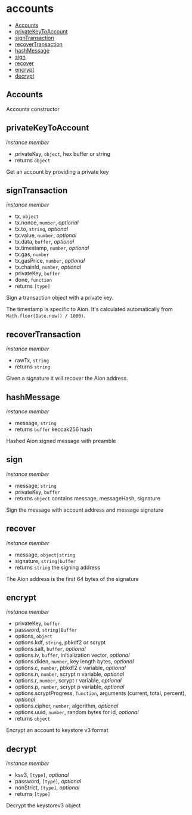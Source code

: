 # accounts

+ [Accounts](#Accounts)
+ [privateKeyToAccount](#privateKeyToAccount)
+ [signTransaction](#signTransaction)
+ [recoverTransaction](#recoverTransaction)
+ [hashMessage](#hashMessage)
+ [sign](#sign)
+ [recover](#recover)
+ [encrypt](#encrypt)
+ [decrypt](#decrypt)

## Accounts

Accounts constructor

## privateKeyToAccount

*instance member*

+ privateKey, `object`, hex buffer or string
+ returns `object` 

Get an account by providing a private key

## signTransaction

*instance member*

+ tx, `object`
+ tx.nonce, `number`, *optional*
+ tx.to, `string`, *optional*
+ tx.value, `number`, *optional*
+ tx.data, `buffer`, *optional*
+ tx.timestamp, `number`, *optional*
+ tx.gas, `number`
+ tx.gasPrice, `number`, *optional*
+ tx.chainId, `number`, *optional*
+ privateKey, `buffer`
+ done, `function`
+ returns `[type]` 

Sign a transaction object with a private key.

The timestamp is specific to Aion. It's calculated automatically
from `Math.floor(Date.now() / 1000)`.

## recoverTransaction

*instance member*

+ rawTx, `string`
+ returns `string` 

Given a signature it will recover the Aion address.

## hashMessage

*instance member*

+ message, `string`
+ returns `buffer` keccak256 hash

Hashed Aion signed message with preamble

## sign

*instance member*

+ message, `string`
+ privateKey, `buffer`
+ returns `object` contains message, messageHash, signature

Sign the message with account address and message signature

## recover

*instance member*

+ message, `object|string`
+ signature, `string|buffer`
+ returns `string` the signing address

The Aion address is the first 64 bytes of the signature

## encrypt

*instance member*

+ privateKey, `buffer`
+ password, `string|Buffer`
+ options, `object`
+ options.kdf, `string`, pbkdf2 or scrypt
+ options.salt, `buffer`, *optional*
+ options.iv, `buffer`, initialization vector, *optional*
+ options.dklen, `number`, key length bytes, *optional*
+ options.c, `number`, pbkdf2 c variable, *optional*
+ options.n, `number`, scrypt n variable, *optional*
+ options.r, `number`, scrypt r variable, *optional*
+ options.p, `number`, scrypt p variable, *optional*
+ options.scryptProgress, `function`, arguments (current, total, percent), *optional*
+ options.cipher, `number`, algorithm, *optional*
+ options.uuid, `number`, random bytes for id, *optional*
+ returns `object` 

Encrypt an account to keystore v3 format

## decrypt

*instance member*

+ ksv3, `[type]`, *optional*
+ password, `[type]`, *optional*
+ nonStrict, `[type]`, *optional*
+ returns `[type]` 

Decrypt the keystorev3 object

